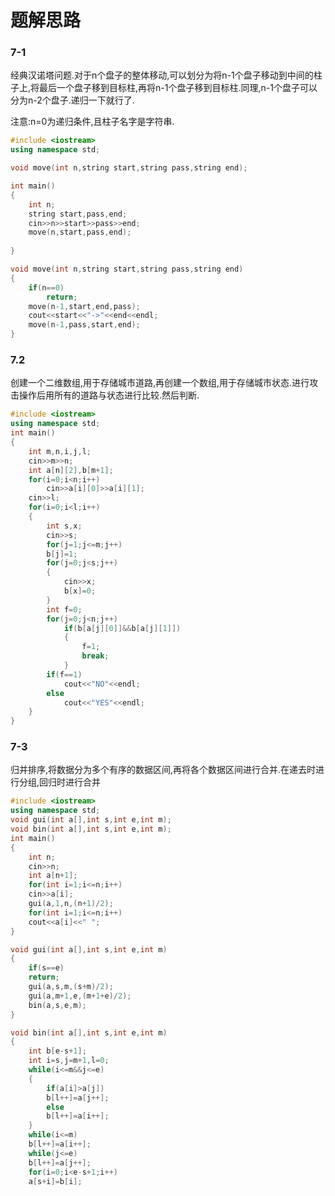# 题解思路

### 7-1

经典汉诺塔问题.对于n个盘子的整体移动,可以划分为将n-1个盘子移动到中间的柱子上,将最后一个盘子移到目标柱,再将n-1个盘子移到目标柱.同理,n-1个盘子可以分为n-2个盘子.递归一下就行了.

注意:n=0为递归条件,且柱子名字是字符串.

```c++
#include <iostream>
using namespace std;

void move(int n,string start,string pass,string end);

int main()
{
    int n;
    string start,pass,end;
    cin>>n>>start>>pass>>end;
    move(n,start,pass,end);
    
}

void move(int n,string start,string pass,string end)
{
    if(n==0)
        return;
    move(n-1,start,end,pass);
    cout<<start<<"->"<<end<<endl;
    move(n-1,pass,start,end);
}

```

### 7.2

创建一个二维数组,用于存储城市道路,再创建一个数组,用于存储城市状态.进行攻击操作后用所有的道路与状态进行比较.然后判断.

```c++
#include <iostream>
using namespace std;
int main()
{
    int m,n,i,j,l;
	cin>>m>>n;
	int a[n][2],b[m+1];
	for(i=0;i<n;i++) 
		cin>>a[i][0]>>a[i][1];
	cin>>l;
	for(i=0;i<l;i++)
	{
		int s,x;
		cin>>s;
		for(j=1;j<=m;j++)
		b[j]=1;
		for(j=0;j<s;j++)
		{
			cin>>x;
			b[x]=0;
		}
		int f=0;
		for(j=0;j<n;j++)
			if(b[a[j][0]]&&b[a[j][1]])
			{
				f=1;
				break;
			}
		if(f==1)
			cout<<"NO"<<endl;
		else
			cout<<"YES"<<endl;
	}
}
```

### 7-3

归并排序,将数据分为多个有序的数据区间,再将各个数据区间进行合并.在递去时进行分组,回归时进行合并

```c++
#include <iostream>
using namespace std;
void gui(int a[],int s,int e,int m);
void bin(int a[],int s,int e,int m);
int main()
{
	int n;
	cin>>n;
	int a[n+1];
	for(int i=1;i<=n;i++)
	cin>>a[i];
	gui(a,1,n,(n+1)/2);
	for(int i=1;i<=n;i++)
	cout<<a[i]<<" ";
}

void gui(int a[],int s,int e,int m)
{
	if(s==e)
	return;
	gui(a,s,m,(s+m)/2);
	gui(a,m+1,e,(m+1+e)/2);
	bin(a,s,e,m);
}

void bin(int a[],int s,int e,int m)
{
	int b[e-s+1];
	int i=s,j=m+1,l=0;
	while(i<=m&&j<=e)
	{
		if(a[i]>a[j])
		b[l++]=a[j++];
		else
		b[l++]=a[i++];
	}
	while(i<=m)
	b[l++]=a[i++];
	while(j<=e)
	b[l++]=a[j++];
	for(i=0;i<e-s+1;i++)
	a[s+i]=b[i];

```
